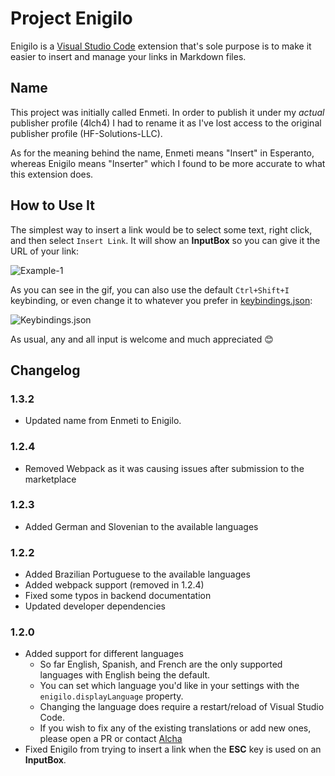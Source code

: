 # Project Enigilo

Enigilo is a [Visual Studio Code][0] extension that's sole purpose is to make it easier to insert and manage your links in Markdown files.

## Name

This project was initially called Enmeti. In order to publish it under my _actual_ publisher profile (4lch4) I had to rename it as I've lost access to the original publisher profile (HF-Solutions-LLC).

As for the meaning behind the name, Enmeti means "Insert" in Esperanto, whereas Enigilo means "Inserter" which I found to be more accurate to what this extension does.

## How to Use It

The simplest way to insert a link would be to select some text, right click, and then select `Insert Link`. It will show an **InputBox** so you can give it the URL of your link:

![Example-1][1]

As you can see in the gif, you can also use the default `Ctrl+Shift+I` keybinding, or even change it to whatever you prefer in [keybindings.json][5]:

![Keybindings.json][2]

As usual, any and all input is welcome and much appreciated 😊

## Changelog

### 1.3.2

- Updated name from Enmeti to Enigilo.

### 1.2.4

- Removed Webpack as it was causing issues after submission to the marketplace

### 1.2.3

- Added German and Slovenian to the available languages

### 1.2.2

- Added Brazilian Portuguese to the available languages
- Added webpack support (removed in 1.2.4)
- Fixed some typos in backend documentation
- Updated developer dependencies

### 1.2.0

- Added support for different languages
  - So far English, Spanish, and French are the only supported languages with English being the default.
  - You can set which language you'd like in your settings with the `enigilo.displayLanguage` property.
  - Changing the language does require a restart/reload of Visual Studio Code.
  - If you wish to fix any of the existing translations or add new ones, please open a PR or contact [Alcha][6]
- Fixed Enigilo from trying to insert a link when the **ESC** key is used on an **InputBox**.

[0]: http://code.visualstudio.com
[1]: https://i.imgur.com/XOLPFvF.gif
[2]: https://i.imgur.com/zOo6U4E.png
[3]: https://dev.to/link2twenty/comment/4k81
[4]: https://dev.to/link2twenty
[5]: https://code.visualstudio.com/docs/getstarted/keybindings
[6]: https://alcha.org
